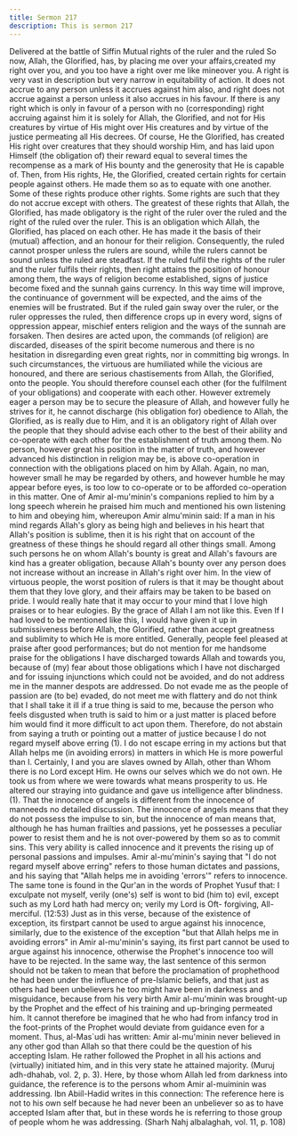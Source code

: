 ```yaml
---
title: Sermon 217
description: This is sermon 217
---
```


Delivered at the battle of Siffin
Mutual rights of the ruler and the ruled
So now, Allah, the Glorified, has, by placing me over your affairs,created my right over you,
and you too have a right over me like mineover you. A right is very vast in description but
very narrow in equitability of action. It does not accrue to any person unless it accrues against
him also, and right does not accrue against a person unless it also accrues in his favour.
If there is any right which is only in favour of a person with no (corresponding) right accruing
against him it is solely for Allah, the Glorified, and not for His creatures by virtue of His
might over His creatures and by virtue of the justice permeating all His decrees.
Of course, He the Glorified, has created His right over creatures that they should worship
Him, and has laid upon Himself (the obligation of) their reward equal to several times the
recompense as a mark of His bounty and the generosity that He is capable of.
Then, from His rights, He, the Glorified, created certain rights for certain people against
others. He made them so as to equate with one another. Some of these rights produce other
rights. Some rights are such that they do not accrue except with others. The greatest of these
rights that Allah, the Glorified, has made obligatory is the right of the ruler over the ruled and
the right of the ruled over the ruler.
This is an obligation which Allah, the Glorified, has placed on each other. He has made it the
basis of their (mutual) affection, and an honour for their religion. Consequently, the ruled
cannot prosper unless the rulers are sound, while the rulers cannot be sound unless the ruled
are steadfast.
If the ruled fulfil the rights of the ruler and the ruler fulfils their rights, then right attains the
position of honour among them, the ways of religion become established, signs of justice
become fixed and the sunnah gains currency.
In this way time will improve, the continuance of government will be expected, and the aims
of the enemies will be frustrated. But if the ruled gain sway over the ruler, or the ruler
oppresses the ruled, then difference crops up in every word, signs of oppression appear,
mischief enters religion and the ways of the sunnah are forsaken.
Then desires are acted upon, the commands (of religion) are discarded, diseases of the spirit
become numerous and there is no hesitation in disregarding even great rights, nor in
committing big wrongs. In such circumstances, the virtuous are humiliated while the vicious
are honoured, and there are serious chastisements from Allah, the Glorified, onto the people.
You should therefore counsel each other (for the fulfilment of your obligations) and cooperate
with each other. However extremely eager a person may be to secure the pleasure of
Allah, and however fully he strives for it, he cannot discharge (his obligation for) obedience
to Allah, the Glorified, as is really due to Him, and it is an obligatory right of Allah over the
people that they should advise each other to the best of their ability and co-operate with each
other for the establishment of truth among them.
No person, however great his position in the matter of truth, and however advanced his
distinction in religion may be, is above co-operation in connection with the obligations placed
on him by Allah. Again, no man, however small he may be regarded by others, and however
humble he may appear before eyes, is too low to co-operate or to be afforded co-operation in
this matter.
One of Amir al-mu'minin's companions replied to him by a long speech wherein he praised
him much and mentioned his own listening to him and obeying him, whereupon Amir almu'minin
said:
If a man in his mind regards Allah's glory as being high and believes in his heart that Allah's
position is sublime, then it is his right that on account of the greatness of these things he
should regard all other things small. Among such persons he on whom Allah's bounty is great
and Allah's favours are kind has a greater obligation, because Allah's bounty over any person
does not increase without an increase in Allah's right over him.
In the view of virtuous people, the worst position of rulers is that it may be thought about
them that they love glory, and their affairs may be taken to be based on pride. I would really
hate that it may occur to your mind that I love high praises or to hear eulogies. By the grace of
Allah I am not like this. Even If I had loved to be mentioned like this, I would have given it
up in submissiveness before Allah, the Glorified, rather than accept greatness and sublimity to
which He is more entitled.
Generally, people feel pleased at praise after good performances; but do not mention for me
handsome praise for the obligations I have discharged towards Allah and towards you,
because of (my) fear about those obligations which I have not discharged and for issuing
injunctions which could not be avoided, and do not address me in the manner despots are
addressed.
Do not evade me as the people of passion are (to be) evaded, do not meet me with flattery and
do not think that I shall take it ill if a true thing is said to me, because the person who feels
disgusted when truth is said to him or a just matter is placed before him would find it more
difficult to act upon them.
Therefore, do not abstain from saying a truth or pointing out a matter of justice because I do
not regard myself above erring (1). I do not escape erring in my actions but that Allah helps
me (in avoiding errors) in matters in which He is more powerful than I.
Certainly, I and you are slaves owned by Allah, other than Whom there is no Lord except
Him. He owns our selves which we do not own. He took us from where we were towards
what means prosperity to us. He altered our straying into guidance and gave us intelligence
after blindness.
(1). That the innocence of angels is different from the innocence of manneeds no detailed
discussion. The innocence of angels means that they do not possess the impulse to sin, but the
innocence of man means that, although he has human frailties and passions, yet he possesses
a peculiar power to resist them and he is not over-powered by them so as to commit sins.
This very ability is called innocence and it prevents the rising up of personal passions and
impulses. Amir al-mu'minin's saying that "I do not regard myself above erring" refers to those
human dictates and passions, and his saying that "Allah helps me in avoiding 'errors'" refers to
innocence.
The same tone is found in the Qur'an in the words of Prophet Yusuf that:
I exculpate not myself, verily (one's) self is wont to bid (him to) evil, except such
as my Lord hath had mercy on; verily my Lord is Oft- forgiving, All-merciful.
(12:53)
Just as in this verse, because of the existence of exception, its firstpart cannot be used to
argue against his innocence, similarly, due to the existence of the exception "but that Allah
helps me in avoiding errors" in Amir al-mu'minin's saying, its first part cannot be used to argue
against his innocence, otherwise the Prophet's innocence too will have to be rejected.
In the same way, the last sentence of this sermon should not be taken to mean that before the
proclamation of prophethood he had been under the influence of pre-Islamic beliefs, and that
just as others had been unbelievers he too might have been in darkness and misguidance,
because from his very birth Amir al-mu'minin was brought-up by the Prophet and the effect of
his training and up-bringing permeated him.
It cannot therefore be imagined that he who had from infancy trod in the foot-prints of the
Prophet would deviate from guidance even for a moment. Thus, al-Mas`udi has written:
Amir al-mu'minin never believed in any other god than Allah so that there could
be the question of his accepting Islam. He rather followed the Prophet in all his
actions and (virtually) initiated him, and in this very state he attained majority.
(Muruj adh-dhahab, vol. 2, p. 3).
Here, by those whom Allah led from darkness into guidance, the reference is to the persons
whom Amir al-muíminin was addressing. Ibn Abiíl-Hadid writes in this connection:
The reference here is not to his own self because he had never been an
unbeliever so as to have accepted Islam after that, but in these words he is
referring to those group of people whom he was addressing. (Sharh Nahj albalaghah,
vol. 11, p. 108)